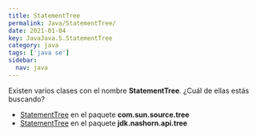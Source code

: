 ```yaml
---
title: StatementTree
permalink: Java/StatementTree/
date: 2021-01-04
key: JavaJava.S.StatementTree
category: java
tags: ['java se']
sidebar: 
  nav: java
---
```


Existen varios clases con el nombre **StatementTree**. ¿Cuál de ellas estás buscando?
<ul>
<li><a href="/Java/StatementTree-com-sun-source-tree/">StatementTree</a> en el paquete <strong>com.sun.source.tree</strong></li>
<li><a href="/Java/StatementTree-jdk-nashorn-api-tree/">StatementTree</a> en el paquete <strong>jdk.nashorn.api.tree</strong></li>
<ul>
